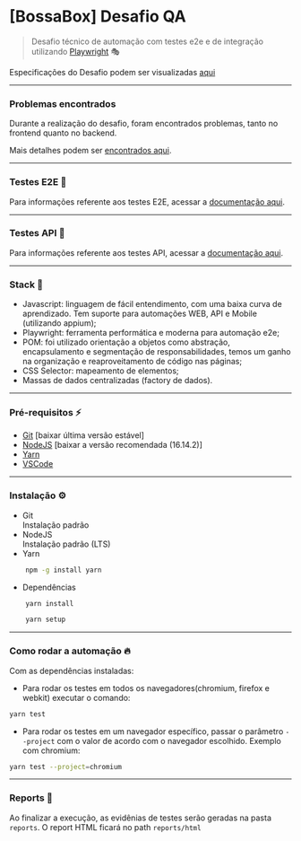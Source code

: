 # [BossaBox]  Desafio QA

> Desafio técnico de automação com testes e2e e de integração utilizando [Playwright](https://playwright.dev/) 🎭

Especificações do Desafio podem ser visualizadas [aqui](https://github.com/brenogerude/bbox--qa-assessment)


---

### Problemas encontrados

Durante a realização do desafio, foram encontrados problemas, tanto no frontend quanto no backend.

Mais detalhes podem ser [encontrados aqui](BUGS.md).

---

### Testes E2E 🎡

Para informações referente aos testes E2E, acessar a [documentação aqui](E2E.md).

---

### Testes API	🎠

Para informações referente aos testes API, acessar a [documentação aqui](API.md).

---
### Stack 🚀
- Javascript: linguagem de fácil entendimento, com uma baixa curva de aprendizado. Tem suporte para automações WEB, API e Mobile (utilizando appium);
- Playwright: ferramenta performática e moderna para automação e2e;
- POM: foi utilizado orientação a objetos como abstração, encapsulamento e segmentação de responsabilidades, temos um ganho na organização e reaproveitamento de código nas páginas;
- CSS Selector: mapeamento de elementos;
- Massas de dados centralizadas (factory de dados).

---
### Pré-requisitos ⚡

- [Git](https://git-scm.com) [baixar última versão estável]
- [NodeJS](https://nodejs.org/en/) [baixar a versão recomendada (16.14.2)]
- [Yarn](https://yarnpkg.com)
- [VSCode](https://code.visualstudio.com)

---
### Instalação ⚙️

- Git\
Instalação padrão
- NodeJS\
Instalação padrão (LTS)
- Yarn
```bash
    npm -g install yarn
```
- Dependências

```bash
    yarn install
```

```bash
    yarn setup
```

---
### Como rodar a automação 🔥
Com as dependências instaladas:
- Para rodar os testes em todos os navegadores(chromium, firefox e webkit) executar o comando:
```bash
yarn test
```
- Para rodar os testes em um navegador específico, passar o parâmetro `--project` com o valor de acordo com o navegador escolhido. Exemplo com chromium:
```bash
yarn test --project=chromium
```

---
### Reports 📂

Ao finalizar a execução, as evidênias de testes serão geradas na pasta `reports`. O report HTML ficará no path `reports/html`